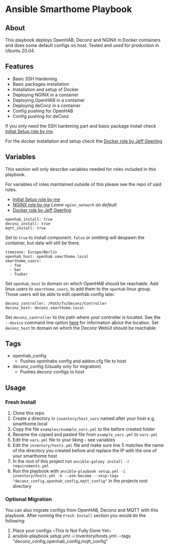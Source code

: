 # Ansible Smarthome Playbook

## About

This playbook deploys OpenHAB, Deconz and NGINX in Docker containers and does some default configs on host. 
Tested and used for production in Ubuntu 20.04.

## Features

- Basic SSH Hardening
- Basic packages installation
- Installation and setup of Docker
- Deploying NGINX in a container
- Deploying OpenHAB in a container
- Deploying deConz in a container
- Config pushing for OpenHAB
- Config pushing for deConz

If you only need the SSH hardening part and basic package install check [Initial Setup role by me](https://github.com/JCSynthTux/ansible-role-debian-initial-setup).

For the docker installation and setup check the [Docker role by Jeff Geerling](https://github.com/geerlingguy/ansible-role-docker)

## Variables
This section will only describe variables needed for roles included in this playbook.

For variables of roles maintained outside of this please see the repo of said roles.
- [Initial Setup role by me](https://github.com/JCSynthTux/ansible-role-debian-initial-setup)
- [NGINX role by me](https://github.com/geerlingguy/ansible-role-docker) *Leave ```nginx_network``` on default*
- [Docker role by Jeff Geerling](https://github.com/geerlingguy/ansible-role-docker)

```
openhab_install: true
deconz_install: true
mqtt_install: true
```
Set to ```true``` to install component. ```false``` or omitting will despawn the container, but data will still be there.

```
timezone: Europe/Berlin 
openhab_host: openhab.smarthome.local
smarthome_users:
  - foo
  - bar
  - foobar
```
Set ```openhab_host``` to domain on which OpenHAB should be reachable. Add linux users to ```smarthome_users```, to add them to the ```openhab``` linux group. Those users will be able to edit openhab config later.

```
deconz_controller: /Path/To/Deconz/Controller
deconz_host: deconz.smarthome.local
```
Set ```deconz_controller``` to the path where your controller is located. See the ```--device``` command line option [here](https://github.com/deconz-community/deconz-docker#command-line-options) for information about the location. Set ```deconz_host``` to domain on which the Deconz WebUI should be reachable.
 
## Tags
- openhab_config
  - Pushes openhabs config and addon.cfg file to host
- deconz_config (Usually only for migration)
  - Pushes deconz configs to host

## Usage
### Fresh Install
1. Clone this repo
2. Create a directory in ```inventory/host_vars``` named after your host e.g. smarthome.local
3. Copy the file ```examples/example_vars.yml``` to the before created folder
4. Rename the copied and pasted file from ```example_vars.yml``` to ```vars.yml```
5. Edit the ```vars.yml``` file to your liking - see variables
6. Edit the ```inventory/hosts.yml``` file and make sure line 5 matches the name of the directory you created before and replace the IP with the one of your smarthome host
7. In the root of this project run ```ansible-galaxy install -r requirements.yml```
8. Run the playbook with ```ansible-playbook setup.yml -i inventory/hosts.yml -k --ask-become --skip-tags "deconz_config,openhab_config,mqtt_config"``` in the projects root directory

### Optional Migration
You can also migrate configs from OpenHAB, Deconz and MQTT with this playbook. After running the ```Fresh Install``` section you would do the following:
1. Place your configs ~This Is Not Fully Done Yet~
2. ansible-playbook setup.yml -i inventory/hosts.yml --tags "deconz_config,openhab_config,mqtt_config"